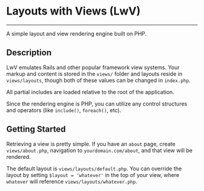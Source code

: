 # Layouts with Views (LwV)
---
A simple layout and view rendering engine built on PHP.

## Description

LwV emulates Rails and other popular framework view systems. Your markup and content is
stored in the `views/` folder and layouts reside in `views/layouts`, though both of these
values can be changed in `index.php`.

All partial includes are loaded relative to the root of the application.

Since the rendering engine is PHP, you can utilize any control structures and operators (like `include()`, `foreach()`, etc).

## Getting Started

Retrieving a view is pretty simple. If you have an `about` page, create `views/about.php`, navigation to `yourdomain.com/about`, and that view will be rendered.

The default layout is `views/layouts/default.php`. You can override the layout by setting `$layout = 'whatever'` in the top of your view, where `whatever` will reference `views/layouts/whatever.php`.

